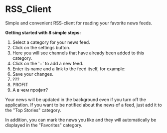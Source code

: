 # RSS_Client
Simple and convenient RSS-client for reading your favorite news feeds.

**Getting started with 8 simple steps:**

1. Select a category for your news feed.
2. Click on the settings button.
3. Here you will see channels that have already been added to this category.
4. Click on the '+' to add a new feed.
5. Enter its name and a link to the feed itself, for example:
6. Save your changes.
7. ???
8. PROFIT
9. А в чем профит?

Your news will be updated in the background even if you turn off the application.
If you want to be notified about the news of a feed, just add it to the "Top Stories" category.

In addition, you can mark the news you like and they will automatically be displayed in the "Favorites" category.
